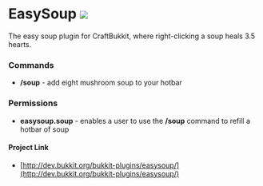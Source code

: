 # EasySoup [![](https://api.travis-ci.org/aerouk/EasySoup.svg)](https://travis-ci.org/aerouk/EasySoup "Build Page")

The easy soup plugin for CraftBukkit, where right-clicking a soup heals 3.5 hearts.

### Commands
- **/soup** - add eight mushroom soup to your hotbar

### Permissions
- **easysoup.soup** - enables a user to use the **/soup** command to refill a hotbar of soup

#### Project Link
- [http://dev.bukkit.org/bukkit-plugins/easysoup/](http://dev.bukkit.org/bukkit-plugins/easysoup/)
